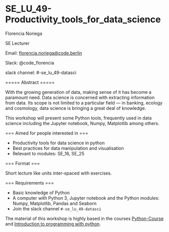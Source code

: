 # SE_LU_49-Productivity_tools_for_data_science


Florencia Noriega

SE Lecturer

Email: florencia.noriega@code.berlin

Slack: @code_florencia

slack channel: #-se_lu_49-datasci

===== Abstract =====

With the growing generation of data, making sense of it has become a paramount need. Data science is concerned with extracting information from data. Its scope is not limited to a particular field — in banking, ecology and cosmology, data science is bringing a great deal of knowledge.

This workshop will present some Python tools, frequently used in data science including the Jupyter notebook, Numpy, Matplotlib among others.

=== Aimed for people interested in ===

* Productivity tools for data science in python
* Best practices for data manipulation and visualisation
* Relevant to modules: SE_16, SE_25

=== Format ===

Short lecture like units inter-spaced with exercises.

=== Requirements ===

* Basic knowledge of Python
* A computer with Python 3, Jupyter notebook and the Python modules: Numpy, Matplotlib, Pandas and Seaborn
* Join the slack channel `#-se_lu_49-datasci`


The material of this workshop is highly based in the courses [Python-Course]([https://github.com/MPIDS/Python-Course) and [Introduction to programming with python](https://github.com/MPIDS/introduction_to_programming).
